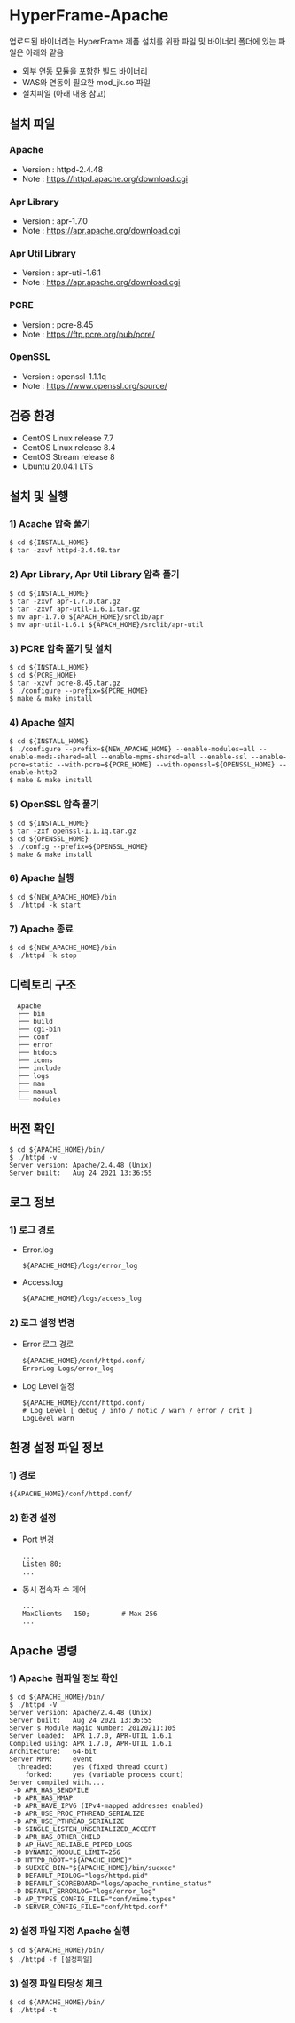 # HyperFrame-Apache

업로드된 바이너리는 HyperFrame 제품 설치를 위한 파일 및 바이너리 폴더에 있는 파일은 아래와 같음 

- 외부 연동 모듈을 포함한 빌드 바이너리 
- WAS와 연동이 필요한 mod_jk.so 파일
- 설치파일 (아래 내용 참고)

## 설치 파일

### Apache

* Version : httpd-2.4.48
* Note : https://httpd.apache.org/download.cgi

### Apr Library

* Version : apr-1.7.0
* Note : https://apr.apache.org/download.cgi

### Apr Util Library

* Version : apr-util-1.6.1
* Note : https://apr.apache.org/download.cgi

### PCRE

* Version : pcre-8.45
* Note : https://ftp.pcre.org/pub/pcre/

### OpenSSL

* Version : openssl-1.1.1q
* Note : https://www.openssl.org/source/

## 검증 환경
    
* CentOS Linux release 7.7
* CentOS Linux release 8.4
* CentOS Stream release 8
* Ubuntu 20.04.1 LTS


## 설치 및 실행

### 1) Acache 압축 풀기

    $ cd ${INSTALL_HOME}
    $ tar -zxvf httpd-2.4.48.tar  

### 2) Apr Library, Apr Util Library 압축 풀기

    $ cd ${INSTALL_HOME}
    $ tar -zxvf apr-1.7.0.tar.gz    
    $ tar -zxvf apr-util-1.6.1.tar.gz  
    $ mv apr-1.7.0 ${APACH_HOME}/srclib/apr
    $ mv apr-util-1.6.1 ${APACH_HOME}/srclib/apr-util

### 3) PCRE 압축 풀기 및 설치

    $ cd ${INSTALL_HOME}
    $ cd ${PCRE_HOME}
    $ tar -xzvf pcre-8.45.tar.gz
    $ ./configure --prefix=${PCRE_HOME}
    $ make & make install

### 4) Apache 설치

    $ cd ${INSTALL_HOME}
    $ ./configure --prefix=${NEW_APACHE_HOME} --enable-modules=all --enable-mods-shared=all --enable-mpms-shared=all --enable-ssl --enable-pcre=static --with-pcre=${PCRE_HOME} --with-openssl=${OPENSSL_HOME} --enable-http2
    $ make & make install
    
### 5) OpenSSL 압축 풀기

    $ cd ${INSTALL_HOME}
    $ tar -zxf openssl-1.1.1q.tar.gz
    $ cd ${OPENSSL_HOME}
    $ ./config --prefix=${OPENSSL_HOME}
    $ make & make install 

### 6) Apache 실행

    $ cd ${NEW_APACHE_HOME}/bin
    $ ./httpd -k start
    
### 7) Apache 종료

    $ cd ${NEW_APACHE_HOME}/bin
    $ ./httpd -k stop

## 디렉토리 구조

      Apache
      ├── bin
      ├── build      
      ├── cgi-bin            
      ├── conf            
      ├── error
      ├── htdocs        
      ├── icons
      ├── include
      ├── logs
      ├── man
      ├── manual
      └── modules           

## 버전 확인

    $ cd ${APACHE_HOME}/bin/
    $ ./httpd -v
    Server version: Apache/2.4.48 (Unix)
    Server built:   Aug 24 2021 13:36:55

## 로그 정보

### 1) 로그 경로

* Error.log

      ${APACHE_HOME}/logs/error_log
      
* Access.log

      ${APACHE_HOME}/logs/access_log

### 2) 로그 설정 변경

* Error 로그 경로

      ${APACHE_HOME}/conf/httpd.conf/
      ErrorLog Logs/error_log
      
* Log Level 설정

      ${APACHE_HOME}/conf/httpd.conf/
      # Log Level [ debug / info / notic / warn / error / crit ]
      LogLevel warn
      
## 환경 설정 파일 정보

### 1) 경로
    
    ${APACHE_HOME}/conf/httpd.conf/

### 2) 환경 설정

* Port 변경

      ...
      Listen 80;
      ...

* 동시 접속자 수 제어

      ...
      MaxClients   150;        # Max 256
      ...

## Apache 명령

### 1) Apache 컴파일 정보 확인

    $ cd ${APACHE_HOME}/bin/
    $ ./httpd -V
    Server version: Apache/2.4.48 (Unix)
    Server built:   Aug 24 2021 13:36:55
    Server's Module Magic Number: 20120211:105
    Server loaded:  APR 1.7.0, APR-UTIL 1.6.1
    Compiled using: APR 1.7.0, APR-UTIL 1.6.1
    Architecture:   64-bit
    Server MPM:     event
      threaded:     yes (fixed thread count)
        forked:     yes (variable process count)
    Server compiled with....
     -D APR_HAS_SENDFILE
     -D APR_HAS_MMAP
     -D APR_HAVE_IPV6 (IPv4-mapped addresses enabled)
     -D APR_USE_PROC_PTHREAD_SERIALIZE
     -D APR_USE_PTHREAD_SERIALIZE
     -D SINGLE_LISTEN_UNSERIALIZED_ACCEPT
     -D APR_HAS_OTHER_CHILD
     -D AP_HAVE_RELIABLE_PIPED_LOGS
     -D DYNAMIC_MODULE_LIMIT=256
     -D HTTPD_ROOT="${APACHE_HOME}"
     -D SUEXEC_BIN="${APACHE_HOME}/bin/suexec"
     -D DEFAULT_PIDLOG="logs/httpd.pid"
     -D DEFAULT_SCOREBOARD="logs/apache_runtime_status"
     -D DEFAULT_ERRORLOG="logs/error_log"
     -D AP_TYPES_CONFIG_FILE="conf/mime.types"
     -D SERVER_CONFIG_FILE="conf/httpd.conf"
     
### 2) 설정 파일 지정 Apache 실행

    $ cd ${APACHE_HOME}/bin/
    $ ./httpd -f [설정파일]     

### 3) 설정 파일 타당성 체크

    $ cd ${APACHE_HOME}/bin/
    $ ./httpd -t                                           
      
